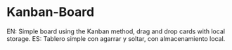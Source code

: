 # Kanban-Board
EN: Simple board using the Kanban method, drag and drop cards with local storage.  ES: Tablero simple con agarrar y soltar, con almacenamiento local.
